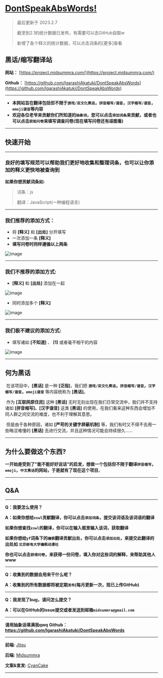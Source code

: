 # [DontSpeakAbsWords!](https://github.com/IgarashiAkatuki/DontSpeakAbsWords)

> 最后更新于 2023.2.7
> 
> 截至到2.1的统计数据已发布，有需要可以去GitHub自取w
> 
> 新增了各个释义的统计数据，可以点击词条的[更多]查看

## **黑话/缩写翻译站**

**网站：** [https://project.midsummra.com/](https://project.midsummra.com/)

**Github：** [https://github.com/IgarashiAkatuki/DontSpeakAbsWords](https://github.com/IgarashiAkatuki/DontSpeakAbsWords)

---

- **本网站旨在翻译包括但不限于`游戏/亚文化黑话`，`拼音缩写/谐音`，`汉字缩写/谐音`，`emoji谐音`等内容**
- **欢迎各位老爷来贡献你们所知道的`抽象词`，您可以点击`添加词条`来贡献，或者也可以点击`获取问卷`来填写调查问卷(现在填写问卷还有~~涩~~图看)**

---

## 快速开始

---

###  **良好的填写规范可以帮助我们更好地收集和整理词条，也可以让你添加的释义更快地被查询到**

**如果你想贡献词条如:**

> 词条：js
>
> 翻译：JavaScript(一种编程语言)

---

### 我们推荐的添加方式：

- 将 **[释义]** 和 **[出处]** 分开填写
- 一次添加一条 **[释义]**
- **填写问卷时同样遵循以上两条**

![image](https://user-images.githubusercontent.com/109781981/215271255-fe11dcb3-2d68-415a-a5b4-1a0a49522f82.png)

---

### 我们不推荐的添加方式:

- **[释义]** 和 **[出处]** 添加在一起

![image](https://user-images.githubusercontent.com/109781981/215271265-7963c844-e4ab-4ba4-b16f-531e2b46c72b.png)

- 同时添加多个 **[释义]**

![image](https://user-images.githubusercontent.com/109781981/215271270-f1936dae-834e-4de8-bc12-bd3f20a59709.png)

---

### 我们极不建议的添加方式:

- 填写诸如 **[不知道]** 、 **[1]** 或者毫不相干的内容

![image](https://user-images.githubusercontent.com/109781981/215271274-55b0bd41-9261-48b7-9031-caf829287812.png)

---

## 何为黑话

​	在该项目中，**[黑话]** 是一种 **[泛指]**，我们把 **`游戏/亚文化黑话`，`拼音缩写/谐音`，`汉字缩写/谐音`，`emoji谐音`** 等内容统称为 **[黑话]**。

​	作为 **[互联网原住民]** 这种 **[黑话]** 无时无刻出现在我们日常交流中，我们并不支持诸如 **[拼音缩写]、[汉字谐音]** 这类 **[黑话]** 的使用，在我们看来这种东西会增加不同人群之间交流的难度，也不利于理解其意思。

​	但是由于各种原因，诸如 **[严苛的关键字屏蔽机制]** 等，我们有时又不得不去用一些晦涩难懂的 **[黑话]** 去进行交流，并且这种情况可能会持续很久......

---

## 为什么要做这个东西?

​	**一开始是受到了"能不能好好说话"的启发，想做一个包括但不限于翻译`拼音缩写`，`emoji`，`中文黑话`的网站，于是就有了现在这个项目**。

---

## Q&A

---

**Q：我要怎么使用？**

**A：如果你想给`xswl`贡献翻译，你可以点击`添加词条`，提交该词语及该词语的翻译**

 **如果你想查找`xswl`的翻译，你可以在输入框里输入该词，获取翻译**

 **如果你想给`yf`词条下的`檐枫`翻译贡献出处，你可以点击`添加出处`，来提交此翻译的出处如 `北京邮电大学檐枫动漫社`**

 **你也可以点击`获得问卷`，来获得一份问卷，填入你对这些词的解释，来帮助其他人www**

---

**Q：收集到的数据会用来干什么呢？**

**A：收集到的所有数据都将被定期`发布`(每月更新一次，现已上传GitHub)**

---

**Q：我发现了bug，请问怎么提交？**

**A：可以在GitHub的issue提交或者发送到邮箱`midsummra@gmail.com`**

---

**请用抽象话填满我qwq** **Github：https://github.com/IgarashiAkatuki/DontSpeakAbsWords**

------

**前端:** [Jitsu](https://github.com/anosu)

**后端:**  [Midsummra](https://github.com/IgarashiAkatuki)

**文案&宣发:** [CyanCake](https://github.com/Cyan-cake)

---


